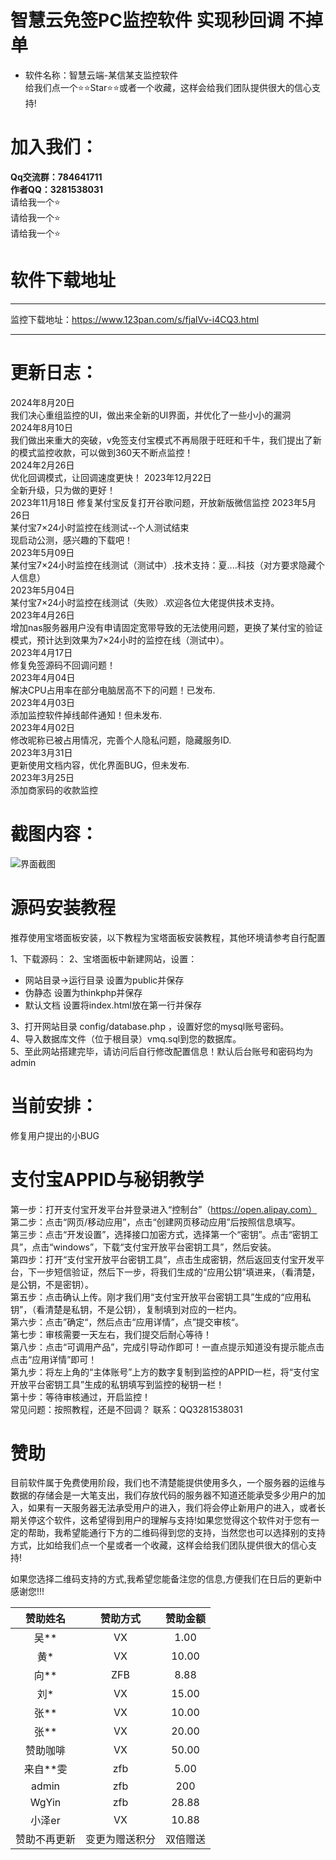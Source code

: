 # 智慧云免签PC监控软件 实现秒回调 不掉单

+ 软件名称：智慧云端-某信某支监控软件  
给我们点一个⭐⭐Star⭐⭐或者一个收藏，这样会给我们团队提供很大的信心支持!
# 加入我们：
**Qq交流群：784641711**  
**作者QQ：3281538031**  
请给我一个⭐  
请给我一个⭐  
请给我一个⭐  


# 软件下载地址
***  
监控下载地址：https://www.123pan.com/s/fjalVv-i4CQ3.html   
***      

# 更新日志：
2024年8月20日  
我们决心重组监控的UI，做出来全新的UI界面，并优化了一些小小的漏洞  
2024年8月10日  
我们做出来重大的突破，v免签支付宝模式不再局限于旺旺和千牛，我们提出了新的模式监控收款，可以做到360天不断点监控！  
2024年2月26日  
优化回调模式，让回调速度更快！
2023年12月22日  
全新升级，只为做的更好！  
2023年11月18日
修复某付宝反复打开谷歌问题，开放新版微信监控
2023年5月26日  
某付宝7×24小时监控在线测试--个人测试结束  
现启动公测，感兴趣的下载吧！  
2023年5月09日  
某付宝7×24小时监控在线测试（测试中）.技术支持：夏....科技（对方要求隐藏个人信息）   
2023年5月04日  
某付宝7×24小时监控在线测试（失败）.欢迎各位大佬提供技术支持。     
2023年4月26日  
增加nas服务器用户没有申请固定宽带导致的无法使用问题，更换了某付宝的验证模式，预计达到效果为7×24小时的监控在线（测试中）。  
2023年4月17日  
修复免签源码不回调问题！  
2023年4月04日  
解决CPU占用率在部分电脑居高不下的问题！已发布.  
2023年4月03日  
添加监控软件掉线邮件通知！但未发布.  
2023年4月02日  
修改昵称已被占用情况，完善个人隐私问题，隐藏服务ID.  
2023年3月31日  
更新使用文档内容，优化界面BUG，但未发布.  
2023年3月25日  
添加商家码的收款监控  

# 截图内容：
![界面截图](https://github.com/user-attachments/assets/f4118a28-3fdf-4db9-bd49-49346ed23808)   


# 源码安装教程
推荐使用宝塔面板安装，以下教程为宝塔面板安装教程，其他环境请参考自行配置

1、下载源码：
2、宝塔面板中新建网站，设置：  
 + 网站目录->运行目录 设置为public并保存
 + 伪静态 设置为thinkphp并保存
 + 默认文档 设置将index.html放在第一行并保存  
 
3、打开网站目录 config/database.php ，设置好您的mysql账号密码。    
4、导入数据库文件（位于根目录）vmq.sql到您的数据库。  
5、至此网站搭建完毕，请访问后自行修改配置信息！默认后台账号和密码均为admin   
# 当前安排：
修复用户提出的小BUG  

# 支付宝APPID与秘钥教学    
第一步：打开支付宝开发平台并登录进入“控制台”（https://open.alipay.com）      
第二步：点击“网页/移动应用”，点击“创建网页移动应用”后按照信息填写。     
第三步：点击“开发设置”，选择接口加密方式，选择第一个“密钥”。点击“密钥工具”，点击“windows”，下载“支付宝开放平台密钥工具”，然后安装。   
第四步：打开“支付宝开放平台密钥工具”，点击生成密钥，然后返回支付宝开发平台，下一步短信验证，然后下一步，将我们生成的“应用公钥”填进来，（看清楚，是公钥，不是密钥）。   
第五步：点击确认上传。刚才我们用“支付宝开放平台密钥工具”生成的“应用私钥”，（看清楚是私钥，不是公钥），复制填到对应的一栏内。   
第六步：点击”确定“，然后点击“应用详情”，点”提交审核“。   
第七步：审核需要一天左右，我们提交后耐心等待！   
第八步：点击“可调用产品”，完成引导动作即可！一直点提示知道没有提示能点击点击“应用详情”即可！   
第九步：将左上角的“主体账号”上方的数字复制到监控的APPID一栏，将“支付宝开放平台密钥工具”生成的私钥填写到监控的秘钥一栏！   
第十步：等待审核通过，开启监控！  
常见问题：按照教程，还是不回调？
联系：QQ3281538031  

# 赞助      
目前软件属于免费使用阶段，我们也不清楚能提供使用多久，一个服务器的运维与数据的存储会是一大笔支出，我们存放代码的服务器不知道还能承受多少用户的加入，如果有一天服务器无法承受用户的进入，我们将会停止新用户的进入，或者长期关停这个软件，这希望得到用户的理解与支持!如果您觉得这个软件对于您有一定的帮助，我希望能通行下方的二维码得到您的支持，当然您也可以选择别的支持方式，比如给我们点一个星或者一个收藏，这样会给我们团队提供很大的信心支持!  

如果您选择二维码支持的方式,我希望您能备注您的信息,方便我们在日后的更新中感谢您!!!  

|赞助姓名|赞助方式|赞助金额 | 
|:------:|:------:|:------:|  
|吴**     |VX      |1.00    |
|黄*      |VX      |10.00   |
|向**     |ZFB     |8.88    |
|刘*      |VX      |15.00   |  
|张**     |VX      |10.00   |  
|张**     |VX      |20.00   |  
|赞助咖啡  |VX      |50.00   | 
|来自**雯  |zfb     |5.00   | 
|admin  |zfb       |200    |     
|WgYin  |zfb      |28.88   | 
|小泽er  |VX      |10.88   |   
|赞助不再更新|变更为赠送积分|双倍赠送|   


